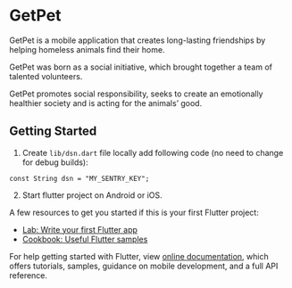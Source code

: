 # GetPet

GetPet is a mobile application that creates long-lasting friendships by helping homeless animals find their home.

GetPet was born as a social initiative, which brought together a team of talented volunteers.

GetPet promotes social responsibility, seeks to create an emotionally healthier society and is acting for the animals’ good.

## Getting Started

1. Create `lib/dsn.dart` file locally add following code (no need to change for debug builds):
```
const String dsn = "MY_SENTRY_KEY";
```
2. Start flutter project on Android or iOS. 


A few resources to get you started if this is your first Flutter project:

- [Lab: Write your first Flutter app](https://flutter.io/docs/get-started/codelab)
- [Cookbook: Useful Flutter samples](https://flutter.io/docs/cookbook)

For help getting started with Flutter, view 
[online documentation](https://flutter.io/docs), which offers tutorials, 
samples, guidance on mobile development, and a full API reference.
